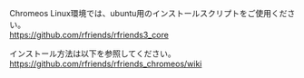 Chromeos Linux環境では、ubuntu用のインストールスクリプトをご使用ください。  
https://github.com/rfriends/rfriends3_core
  
インストール方法は以下を参照してください。  
https://github.com/rfriends/rfriends_chromeos/wiki
